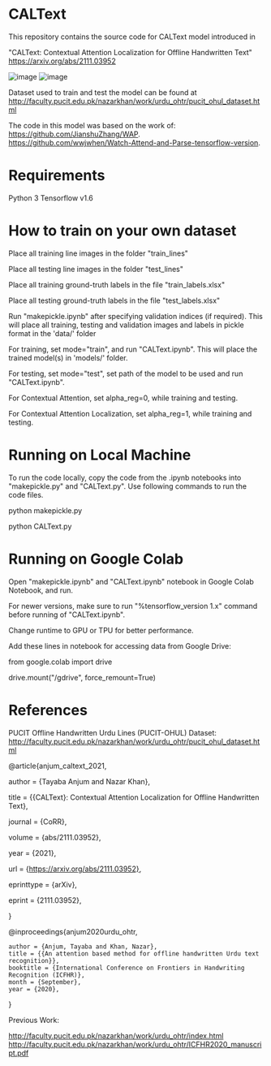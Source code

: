 # CALText
This repository contains the source code for CALText model introduced in

"CALText: Contextual Attention Localization for Offline Handwritten Text"
https://arxiv.org/abs/2111.03952

![image](https://user-images.githubusercontent.com/46027794/139389185-14b0c864-b740-4063-b350-b30798a6a4ba.png) ![image](https://user-images.githubusercontent.com/46027794/139389407-7e8fb63e-6259-49fa-8cbc-7cfb2de6b969.png)







Dataset used to train and test the model can be found at http://faculty.pucit.edu.pk/nazarkhan/work/urdu_ohtr/pucit_ohul_dataset.html


The code in this model was based on the work of:
https://github.com/JianshuZhang/WAP.
https://github.com/wwjwhen/Watch-Attend-and-Parse-tensorflow-version.

# Requirements

Python 3
Tensorflow v1.6


# How to train on your own dataset

Place all training line images in the folder "train_lines"

Place all testing line images in the folder "test_lines"

Place all training ground-truth labels in the file "train_labels.xlsx"

Place all testing ground-truth labels in the file "test_labels.xlsx"

Run "makepickle.ipynb" after specifying validation indices (if required). This will place all training, testing and validation images and labels in pickle format in the 'data/' folder

For training, set mode="train", and run "CALText.ipynb". This will place the trained model(s) in 'models/' folder.

For testing, set mode="test", set path of the model to be used and run "CALText.ipynb".

For Contextual Attention, set alpha_reg=0, while training and testing.

For Contextual Attention Localization, set alpha_reg=1, while training and testing.



# Running on Local Machine

To run the code locally, copy the code from the .ipynb notebooks into "makepickle.py" and "CALText.py". Use following commands to run the code files.

python makepickle.py

python CALText.py



# Running on Google Colab

Open "makepickle.ipynb" and "CALText.ipynb" notebook in Google Colab Notebook, and run.

For newer versions, make sure to run "%tensorflow_version 1.x" command before running of "CALText.ipynb".

Change runtime to GPU or TPU for better performance.


Add these lines in notebook for accessing data from Google Drive: 

from google.colab import drive

drive.mount("/gdrive", force_remount=True)


# References

PUCIT Offline Handwritten Urdu Lines (PUCIT-OHUL) Dataset: http://faculty.pucit.edu.pk/nazarkhan/work/urdu_ohtr/pucit_ohul_dataset.html

@article{anjum_caltext_2021,

  author    = {Tayaba Anjum and Nazar Khan},

  title     = {{CALText}: Contextual Attention Localization for Offline Handwritten Text},

  journal   = {CoRR},

  volume    = {abs/2111.03952},

  year      = {2021},

  url       = {https://arxiv.org/abs/2111.03952},

  eprinttype = {arXiv},

  eprint    = {2111.03952},

}

@inproceedings{anjum2020urdu_ohtr,

    author = {Anjum, Tayaba and Khan, Nazar},
    title = {{An attention based method for offline handwritten Urdu text recognition}},
    booktitle = {International Conference on Frontiers in Handwriting Recognition (ICFHR)},
    month = {September},
    year = {2020},
}

Previous Work:

http://faculty.pucit.edu.pk/nazarkhan/work/urdu_ohtr/index.html
http://faculty.pucit.edu.pk/nazarkhan/work/urdu_ohtr/ICFHR2020_manuscript.pdf




